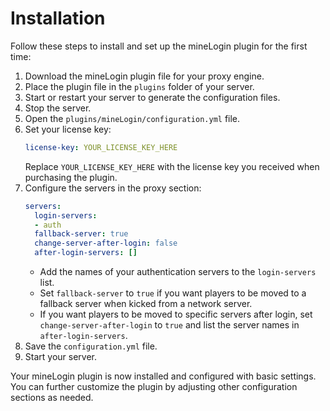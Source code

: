 # Installation

Follow these steps to install and set up the mineLogin plugin for the first time:

1. Download the mineLogin plugin file for your proxy engine.
2. Place the plugin file in the `plugins` folder of your server.
3. Start or restart your server to generate the configuration files.
4. Stop the server.
5. Open the `plugins/mineLogin/configuration.yml` file.
6. Set your license key:
   ```yaml
   license-key: YOUR_LICENSE_KEY_HERE
   ```
   Replace `YOUR_LICENSE_KEY_HERE` with the license key you received when purchasing the plugin.
7. Configure the servers in the proxy section:
   ```yaml
   servers:
     login-servers:
     - auth
     fallback-server: true
     change-server-after-login: false
     after-login-servers: []
   ```
    - Add the names of your authentication servers to the `login-servers` list.
    - Set `fallback-server` to `true` if you want players to be moved to a fallback server when kicked from a network server.
    - If you want players to be moved to specific servers after login, set `change-server-after-login` to `true` and list the server names in `after-login-servers`.
8. Save the `configuration.yml` file.
9. Start your server.

Your mineLogin plugin is now installed and configured with basic settings. You can further customize the plugin by adjusting other configuration sections as needed.
